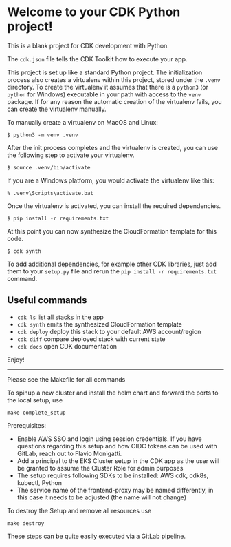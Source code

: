 
# Welcome to your CDK Python project!

This is a blank project for CDK development with Python.

The `cdk.json` file tells the CDK Toolkit how to execute your app.

This project is set up like a standard Python project.  The initialization
process also creates a virtualenv within this project, stored under the `.venv`
directory.  To create the virtualenv it assumes that there is a `python3`
(or `python` for Windows) executable in your path with access to the `venv`
package. If for any reason the automatic creation of the virtualenv fails,
you can create the virtualenv manually.

To manually create a virtualenv on MacOS and Linux:

```
$ python3 -m venv .venv
```

After the init process completes and the virtualenv is created, you can use the following
step to activate your virtualenv.

```
$ source .venv/bin/activate
```

If you are a Windows platform, you would activate the virtualenv like this:

```
% .venv\Scripts\activate.bat
```

Once the virtualenv is activated, you can install the required dependencies.

```
$ pip install -r requirements.txt
```

At this point you can now synthesize the CloudFormation template for this code.

```
$ cdk synth
```

To add additional dependencies, for example other CDK libraries, just add
them to your `setup.py` file and rerun the `pip install -r requirements.txt`
command.

## Useful commands

 * `cdk ls`          list all stacks in the app
 * `cdk synth`       emits the synthesized CloudFormation template
 * `cdk deploy`      deploy this stack to your default AWS account/region
 * `cdk diff`        compare deployed stack with current state
 * `cdk docs`        open CDK documentation

Enjoy!

------------------------------------------------------------------------

Please see the Makefile for all commands

To spinup a new cluster and install the helm chart and forward the ports to the local setup, use

```
make complete_setup
```

Prerequisites: 
 - Enable AWS SSO and login using session credentials. If you have questions regarding this setup and how OIDC tokens can be used with GitLab, reach out to Flavio Monigatti.
 - Add a principal to the EKS Cluster setup in the CDK app as the user will be granted to assume the Cluster Role for admin purposes
 - The setup requires following SDKs to be installed: AWS cdk, cdk8s, kubectl, Python
 - The service name of the frontend-proxy may be named differently, in this case it needs to be adjusted (the name will not change)


 To destroy the Setup and remove all resources use

 ```
 make destroy
 ```

 These steps can be quite easily executed via a GitLab pipeline.